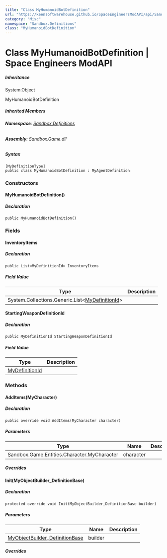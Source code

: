 ```yaml
---
title: "Class MyHumanoidBotDefinition"
url: "https://keensoftwarehouse.github.io/SpaceEngineersModAPI/api/Sandbox.Definitions.MyHumanoidBotDefinition.html"
category: "Misc"
namespace: "Sandbox.Definitions"
class: "MyHumanoidBotDefinition"
---
```


# Class MyHumanoidBotDefinition | Space Engineers ModAPI

##### Inheritance

System.Object

MyHumanoidBotDefinition

##### Inherited Members

###### **Namespace**: [Sandbox.Definitions](https://keensoftwarehouse.github.io/SpaceEngineersModAPI/api/Sandbox.Definitions.html)

###### **Assembly**: Sandbox.Game.dll

##### Syntax

```
[MyDefinitionType]
public class MyHumanoidBotDefinition : MyAgentDefinition
```

### Constructors

#### MyHumanoidBotDefinition()

##### Declaration

```
public MyHumanoidBotDefinition()
```

### Fields

#### InventoryItems

##### Declaration

```
public List<MyDefinitionId> InventoryItems
```

##### Field Value

| Type | Description |
| --- | --- |
| System.Collections.Generic.List<[MyDefinitionId](https://keensoftwarehouse.github.io/SpaceEngineersModAPI/api/VRage.Game.MyDefinitionId.html)\> |     |

#### StartingWeaponDefinitionId

##### Declaration

```
public MyDefinitionId StartingWeaponDefinitionId
```

##### Field Value

| Type | Description |
| --- | --- |
| [MyDefinitionId](https://keensoftwarehouse.github.io/SpaceEngineersModAPI/api/VRage.Game.MyDefinitionId.html) |     |

### Methods

#### AddItems(MyCharacter)

##### Declaration

```
public override void AddItems(MyCharacter character)
```

##### Parameters

| Type | Name | Description |
| --- | --- | --- |
| Sandbox.Game.Entities.Character.MyCharacter | character |     |

##### Overrides

#### Init(MyObjectBuilder\_DefinitionBase)

##### Declaration

```
protected override void Init(MyObjectBuilder_DefinitionBase builder)
```

##### Parameters

| Type | Name | Description |
| --- | --- | --- |
| [MyObjectBuilder\_DefinitionBase](https://keensoftwarehouse.github.io/SpaceEngineersModAPI/api/VRage.Game.MyObjectBuilder_DefinitionBase.html) | builder |     |

##### Overrides